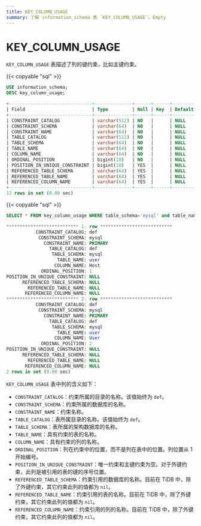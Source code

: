 ```yaml
---
title: KEY_COLUMN_USAGE
summary: 了解 information_schema 表 `KEY_COLUMN_USAGE`。Empty
---
```


# KEY_COLUMN_USAGE

`KEY_COLUMN_USAGE` 表描述了列的键约束，比如主键约束。

{{< copyable "sql" >}}

```sql
USE information_schema;
DESC key_column_usage;
```

```sql
+-------------------------------+--------------+------+------+---------+-------+
| Field                         | Type         | Null | Key  | Default | Extra |
+-------------------------------+--------------+------+------+---------+-------+
| CONSTRAINT_CATALOG            | varchar(512) | NO   |      | NULL    |       |
| CONSTRAINT_SCHEMA             | varchar(64)  | NO   |      | NULL    |       |
| CONSTRAINT_NAME               | varchar(64)  | NO   |      | NULL    |       |
| TABLE_CATALOG                 | varchar(512) | NO   |      | NULL    |       |
| TABLE_SCHEMA                  | varchar(64)  | NO   |      | NULL    |       |
| TABLE_NAME                    | varchar(64)  | NO   |      | NULL    |       |
| COLUMN_NAME                   | varchar(64)  | NO   |      | NULL    |       |
| ORDINAL_POSITION              | bigint(10)   | NO   |      | NULL    |       |
| POSITION_IN_UNIQUE_CONSTRAINT | bigint(10)   | YES  |      | NULL    |       |
| REFERENCED_TABLE_SCHEMA       | varchar(64)  | YES  |      | NULL    |       |
| REFERENCED_TABLE_NAME         | varchar(64)  | YES  |      | NULL    |       |
| REFERENCED_COLUMN_NAME        | varchar(64)  | YES  |      | NULL    |       |
+-------------------------------+--------------+------+------+---------+-------+
12 rows in set (0.00 sec)
```

{{< copyable "sql" >}}

```sql
SELECT * FROM key_column_usage WHERE table_schema='mysql' and table_name='user';
```

```sql
*************************** 1. row ***************************
           CONSTRAINT_CATALOG: def
            CONSTRAINT_SCHEMA: mysql
              CONSTRAINT_NAME: PRIMARY
                TABLE_CATALOG: def
                 TABLE_SCHEMA: mysql
                   TABLE_NAME: user
                  COLUMN_NAME: Host
             ORDINAL_POSITION: 1
POSITION_IN_UNIQUE_CONSTRAINT: NULL
      REFERENCED_TABLE_SCHEMA: NULL
        REFERENCED_TABLE_NAME: NULL
       REFERENCED_COLUMN_NAME: NULL
*************************** 2. row ***************************
           CONSTRAINT_CATALOG: def
            CONSTRAINT_SCHEMA: mysql
              CONSTRAINT_NAME: PRIMARY
                TABLE_CATALOG: def
                 TABLE_SCHEMA: mysql
                   TABLE_NAME: user
                  COLUMN_NAME: User
             ORDINAL_POSITION: 2
POSITION_IN_UNIQUE_CONSTRAINT: NULL
      REFERENCED_TABLE_SCHEMA: NULL
        REFERENCED_TABLE_NAME: NULL
       REFERENCED_COLUMN_NAME: NULL
2 rows in set (0.00 sec)
```

`KEY_COLUMN_USAGE` 表中列的含义如下：

* `CONSTRAINT_CATALOG`：约束所属的目录的名称。该值始终为 `def`。
* `CONSTRAINT_SCHEMA`：约束所属的数据库的名称。
* `CONSTRAINT_NAME`：约束名称。
* `TABLE_CATALOG`：表所属目录的名称。该值始终为 `def`。
* `TABLE_SCHEMA`：表所属的架构数据库的名称。
* `TABLE_NAME`：具有约束的表的名称。
* `COLUMN_NAME`：具有约束的列的名称。
* `ORDINAL_POSITION`：列在约束中的位置，而不是列在表中的位置。列位置从 1 开始编号。
* `POSITION_IN_UNIQUE_CONSTRAINT`：唯一约束和主键约束为空。对于外键约束，此列是被引用的表的键的序号位置。
* `REFERENCED_TABLE_SCHEMA`：约束引用的数据库的名称。目前在 TiDB 中，除了外键约束，其它约束此列的值都为 `nil`。
* `REFERENCED_TABLE_NAME`：约束引用的表的名称。目前在 TiDB 中，除了外键约束，其它约束此列的值都为 `nil`。
* `REFERENCED_COLUMN_NAME`：约束引用的列的名称。目前在 TiDB 中，除了外键约束，其它约束此列的值都为 `nil`。
